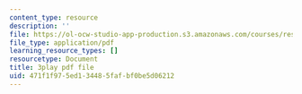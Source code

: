 ```yaml
---
content_type: resource
description: ''
file: https://ol-ocw-studio-app-production.s3.amazonaws.com/courses/res-ll-005-mathematics-of-big-data-and-machine-learning-january-iap-2020/471f1f975ed134485fafbf0be5d06212_WkYdi40yNwY.pdf
file_type: application/pdf
learning_resource_types: []
resourcetype: Document
title: 3play pdf file
uid: 471f1f97-5ed1-3448-5faf-bf0be5d06212
---
```

